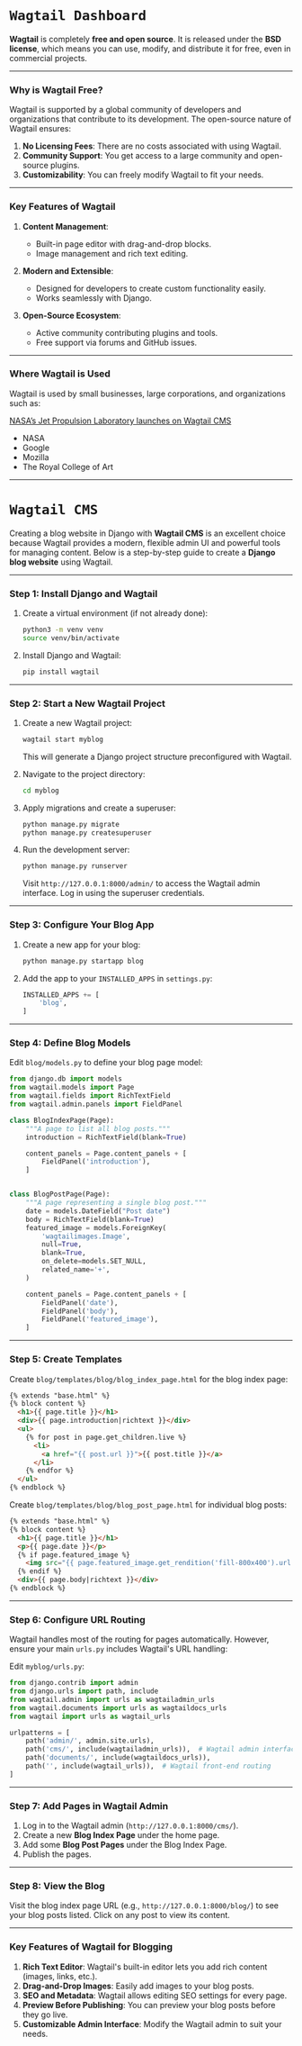 # `Wagtail Dashboard`

**Wagtail** is completely **free and open source**. It is released under the **BSD license**, which means you can use, modify, and distribute it for free, even in commercial projects.

---

### **Why is Wagtail Free?**
Wagtail is supported by a global community of developers and organizations that contribute to its development. The open-source nature of Wagtail ensures:
1. **No Licensing Fees**: There are no costs associated with using Wagtail.
2. **Community Support**: You get access to a large community and open-source plugins.
3. **Customizability**: You can freely modify Wagtail to fit your needs.

---

### **Key Features of Wagtail**
1. **Content Management**:
   - Built-in page editor with drag-and-drop blocks.
   - Image management and rich text editing.

2. **Modern and Extensible**:
   - Designed for developers to create custom functionality easily.
   - Works seamlessly with Django.

3. **Open-Source Ecosystem**:
   - Active community contributing plugins and tools.
   - Free support via forums and GitHub issues.

---

### **Where Wagtail is Used**

Wagtail is used by small businesses, large corporations, and organizations such as:

[ NASA’s Jet Propulsion Laboratory launches on Wagtail CMS ](https://torchbox.com/blog/nasa-jpl-launches-on-wagtail/)

- NASA
- Google
- Mozilla
- The Royal College of Art

---

# `Wagtail CMS`

Creating a blog website in Django with **Wagtail CMS** is an excellent choice because Wagtail provides a modern, flexible admin UI and powerful tools for managing content. Below is a step-by-step guide to create a **Django blog website** using Wagtail.

---

### **Step 1: Install Django and Wagtail**

1. Create a virtual environment (if not already done):
   ```bash
   python3 -m venv venv
   source venv/bin/activate
   ```

2. Install Django and Wagtail:
   ```bash
   pip install wagtail
   ```

---

### **Step 2: Start a New Wagtail Project**

1. Create a new Wagtail project:
   ```bash
   wagtail start myblog
   ```

   This will generate a Django project structure preconfigured with Wagtail.

2. Navigate to the project directory:
   ```bash
   cd myblog
   ```

3. Apply migrations and create a superuser:
   ```bash
   python manage.py migrate
   python manage.py createsuperuser
   ```

4. Run the development server:
   ```bash
   python manage.py runserver
   ```

   Visit `http://127.0.0.1:8000/admin/` to access the Wagtail admin interface. Log in using the superuser credentials.

---

### **Step 3: Configure Your Blog App**

1. Create a new app for your blog:
   ```bash
   python manage.py startapp blog
   ```

2. Add the app to your `INSTALLED_APPS` in `settings.py`:
   ```python
   INSTALLED_APPS += [
       'blog',
   ]
   ```

---

### **Step 4: Define Blog Models**

Edit `blog/models.py` to define your blog page model:

```python
from django.db import models
from wagtail.models import Page
from wagtail.fields import RichTextField
from wagtail.admin.panels import FieldPanel

class BlogIndexPage(Page):
    """A page to list all blog posts."""
    introduction = RichTextField(blank=True)

    content_panels = Page.content_panels + [
        FieldPanel('introduction'),
    ]


class BlogPostPage(Page):
    """A page representing a single blog post."""
    date = models.DateField("Post date")
    body = RichTextField(blank=True)
    featured_image = models.ForeignKey(
        'wagtailimages.Image',
        null=True,
        blank=True,
        on_delete=models.SET_NULL,
        related_name='+',
    )

    content_panels = Page.content_panels + [
        FieldPanel('date'),
        FieldPanel('body'),
        FieldPanel('featured_image'), 
    ]
```

---

### **Step 5: Create Templates**

Create `blog/templates/blog/blog_index_page.html` for the blog index page:

```html
{% extends "base.html" %}
{% block content %}
  <h1>{{ page.title }}</h1>
  <div>{{ page.introduction|richtext }}</div>
  <ul>
    {% for post in page.get_children.live %}
      <li>
        <a href="{{ post.url }}">{{ post.title }}</a>
      </li>
    {% endfor %}
  </ul>
{% endblock %}
```

Create `blog/templates/blog/blog_post_page.html` for individual blog posts:

```html
{% extends "base.html" %}
{% block content %}
  <h1>{{ page.title }}</h1>
  <p>{{ page.date }}</p>
  {% if page.featured_image %}
    <img src="{{ page.featured_image.get_rendition('fill-800x400').url }}" alt="{{ page.featured_image.title }}">
  {% endif %}
  <div>{{ page.body|richtext }}</div>
{% endblock %}
```

---

### **Step 6: Configure URL Routing**

Wagtail handles most of the routing for pages automatically. However, ensure your main `urls.py` includes Wagtail's URL handling:

Edit `myblog/urls.py`:

```python
from django.contrib import admin
from django.urls import path, include
from wagtail.admin import urls as wagtailadmin_urls
from wagtail.documents import urls as wagtaildocs_urls
from wagtail import urls as wagtail_urls

urlpatterns = [
    path('admin/', admin.site.urls),
    path('cms/', include(wagtailadmin_urls)),  # Wagtail admin interface
    path('documents/', include(wagtaildocs_urls)),
    path('', include(wagtail_urls)),  # Wagtail front-end routing
]
```

---

### **Step 7: Add Pages in Wagtail Admin**

1. Log in to the Wagtail admin (`http://127.0.0.1:8000/cms/`).
2. Create a new **Blog Index Page** under the home page.
3. Add some **Blog Post Pages** under the Blog Index Page.
4. Publish the pages.

---

### **Step 8: View the Blog**

Visit the blog index page URL (e.g., `http://127.0.0.1:8000/blog/`) to see your blog posts listed. Click on any post to view its content.

---

### **Key Features of Wagtail for Blogging**

1. **Rich Text Editor**: Wagtail's built-in editor lets you add rich content (images, links, etc.).
2. **Drag-and-Drop Images**: Easily add images to your blog posts.
3. **SEO and Metadata**: Wagtail allows editing SEO settings for every page.
4. **Preview Before Publishing**: You can preview your blog posts before they go live.
5. **Customizable Admin Interface**: Modify the Wagtail admin to suit your needs.
